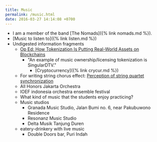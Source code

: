 ```yaml
---
title: Music
permalink: /music.html
date: 2016-03-27 14:14:08 +0700
---
```


- I am a member of the band [The Nomads]({% link nomads.md %}).
- [Music to listen to]({% link listen.md %})
- Undigested information fragments
    - [Op Ed: How Tokenization Is Putting Real-World Assets on Blockchains](https://bitcoinmagazine.com/articles/op-ed-how-tokenization-putting-real-world-assets-blockchains/)
        - "An example of music ownership/licensing tokenization is SingularDTV."
            - [Cryptocurrency]({% link crycur.md %})
    - For writing string chorus effect: [Perception of string quartet synchronization](https://www.ncbi.nlm.nih.gov/pmc/articles/PMC4196478/)
    - All Honors Jakarta Orchestra
    - IOEF indonesia orchestra ensemble festival
    - What kind of music that the students enjoy practicing?
    - Music studios
        - Granada Music Studio, Jalan Bumi no. 6, near Pakubuwono Residence
        - Resonanz Music Studio
        - Delta Musik Tanjung Duren
    - eatery-drinkery with live music
        - Double Doors bar, Puri Indah
